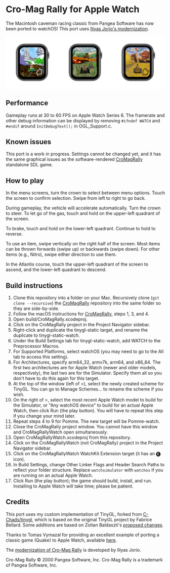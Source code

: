 # Cro-Mag Rally for Apple Watch

The Macintosh caveman racing classic from Pangea Software has now been ported to watchOS! This port uses [Iliyas Jorio's modernization](https://github.com/jorio/CroMagRally).

![Screenshots](screenshots.png)

## Performance

Gameplay runs at 30 to 60 FPS on Apple Watch Series 6. The framerate and other debug information can be displayed by removing `#ifndef WATCH` and `#endif` around `InitDebugText();` in OGL_Support.c.

## Known issues

This port is a work in progress. Settings cannot be changed yet, and it has the same graphical issues as the software-rendered [CroMagRally](https://github.com/williehwc/CroMagRally) standalone SDL game.

## How to play

In the menu screens, turn the crown to select between menu options. Touch the screen to confirm selection. Swipe from left to right to go back.

During gameplay, the vehicle will accelerate automatically. Turn the crown to steer. To let go of the gas, touch and hold on the upper-left quadrant of the screen.

To brake, touch and hold on the lower-left quadrant. Continue to hold to reverse.

To use an item, swipe vertically on the right half of the screen. Most items can be thrown forwards (swipe up) or backwards (swipe down). For other items (e.g., Nitro), swipe either direction to use them.

In the Atlantis course, touch the upper-left quadrant of the screen to ascend, and the lower-left quadrant to descend.

## Build instructions

1. Clone this repository into a folder on your Mac. Recursively clone (`git clone --recursive`) the [CroMagRally](https://github.com/williehwc/CroMagRally) repository into the same folder so they are side-by-side.
2. Follow the macOS instructions for [CroMagRally](https://github.com/williehwc/CroMagRally), steps 1, 3, and 4.
3. Open build/CroMagRally.xcodeproj.
4. Click on the CroMagRally project in the Project Navigator sidebar.
5. Right-click and duplicate the tinygl-static target, and rename the duplicate to tinygl-static-watch.
6. Under the Build Settings tab for tinygl-static-watch, add WATCH to the Preprocessor Macros.
7. For Supported Platforms, select watchOS (you may need to go to the All tab to access this setting).
8. For Architectures, specify arm64_32, armv7k, arm64, and x86_64. The first two architectures are for Apple Watch (newer and older models, respectively), the last two are for the Simulator. Specify them all so you don't have to do this again for this target.
9. At the top of the window (left of >), select the newly created scheme for TinyGL. You can go to Manage Schemes… to rename the scheme if you wish.
10. On the right of >, select the most recent Apple Watch model to build for the Simulator, or "Any watchOS device" to build for an actual Apple Watch, then click Run (the play button). You will have to repeat this step if you change your mind later.
11. Repeat steps 4 to 9 for Pomme. The new target will be Pomme-watch.
12. Close the CroMagRally project window. You cannot have this window and CroMagRallyWatch open simultaneously.
13. Open CroMagRallyWatch.xcodeproj from this repository.
14. Click on the CroMagRallyWatch (not CroMagRally) project in the Project Navigator sidebar.
15. Click on the CroMagRallyWatch WatchKit Extension target (it has an 🅔 icon).
16. In Build Settings, change Other Linker Flags and Header Search Paths to reflect your folder structure. Replace `watchsimulator` with `watchos` if you are running on an actual Apple Watch.
17. Click Run (the play button); the game should build, install, and run. Installing to Apple Watch will take time; please be patient.

## Credits

This port uses my custom implementation of TinyGL, forked from [C-Chads/tinygl](https://github.com/C-Chads/tinygl), which is based on the original TinyGL project by Fabrice Bellard. Some additions are based on Zoltan Baldaszti's [proposed changes](https://github.com/C-Chads/tinygl/issues/18).

Thanks to Tomas Vymazal for providing an excellent example of porting a classic game (Quake) to Apple Watch, available [here](https://github.com/MyOwnClone/quake_watch).

The [modernization of Cro-Mag Rally](https://github.com/jorio/CroMagRally) is developed by Iliyas Jorio.

Cro-Mag Rally © 2000 Pangea Software, Inc. Cro-Mag Rally is a trademark of Pangea Software, Inc.

